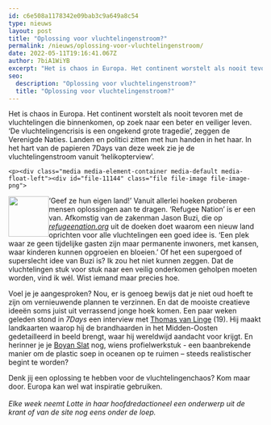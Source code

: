 ```yaml
---
id: c6e508a1178342e09bab3c9a649a8c54
type: nieuws
layout: post
title: "Oplossing voor vluchtelingenstroom?"
permalink: /nieuws/oplossing-voor-vluchtelingenstroom/
date: 2022-05-11T19:16:41.067Z
author: 7biA1WiYB
excerpt: "Het is chaos in Europa. Het continent worstelt als nooit tevoren met de vluchtelingen die binnenkomen, op zoek naar een beter en veiliger leven. ‘De vluchtelingencrisis is een ongekend grote tragedie’, zeggen de Verenigde Naties. Landen en politici zitten met hun handen in het haar. In het hart van de papieren 7Days van deze week zie je de vluchtelingenstroom vanuit ‘helikopterview’.   "
seo:
  description: "Oplossing voor vluchtelingenstroom?"
  title: "Oplossing voor vluchtelingenstroom?"
---
```

Het is chaos in Europa. Het continent worstelt als nooit tevoren met de vluchtelingen die binnenkomen, op zoek naar een beter en veiliger leven. ‘De vluchtelingencrisis is een ongekend grote tragedie’, zeggen de Verenigde Naties. Landen en politici zitten met hun handen in het haar. In het hart van de papieren 7Days van deze week zie je de vluchtelingenstroom vanuit ‘helikopterview’.   

    <p><div class="media media-element-container media-default media-float-left"><div id="file-11144" class="file file-image file-image-png">

        
  
  <div class="content">
    <img height="80" width="80" style="float: left;" class="media-element file-default" src="https://7dagen.netlify.app/sites/default/files/Lotte2.png" alt="">  </div>

  
</div>
</div>‘Geef ze hun eigen land!’ Vanuit allerlei hoeken proberen mensen oplossingen aan te dragen. ‘Refugee Nation’ is er een van. Afkomstig van de zakenman Jason Buzi, die op <a href="http://www.refugeenation.org"><em>refugeenation.org</em></a> uit de doeken doet waarom een nieuw land oprichten voor alle vluchtelingen een goed idee is. ‘Een plek waar ze geen tijdelijke gasten zijn maar permanente inwoners, met kansen, waar kinderen kunnen opgroeien en bloeien.’ Of het een supergoed of superslecht idee van Buzi is? Ik zou het niet kunnen zeggen. Dat de vluchtelingen stuk voor stuk naar een veilig onderkomen geholpen moeten worden, vind ik wél. Wist iemand maar precies hoe. 
<p>Voel je je aangesproken? Nou, er is genoeg bewijs dat je niet oud hoeft te zijn om vernieuwende plannen te verzinnen. En dat de mooiste creatieve ideeën soms juist uit verrassend jonge hoek komen. Een paar weken geleden stond in <em>7Days </em>een interview met <a href="https://7dagen.netlify.app/nieuws/thomas-19-scoort-bbc-contract">Thomas van Linge</a> (19). Hij maakt landkaarten waarop hij de brandhaarden in het Midden-Oosten gedetailleerd in beeld brengt, waar hij wereldwijd aandacht voor krijgt. En herinner je je <a href="https://7dagen.netlify.app/nieuws/boyan-stapje-dichter-bij-ocean-cleanup">Boyan Slat</a> nog, wiens profielwerkstuk - een baanbrekende manier om de plastic soep in oceanen op te ruimen – steeds realistischer begint te worden? </p>
<p>Denk jij een oplossing te hebben voor de vluchtelingenchaos? Kom maar door. Europa kan wel wat inspiratie gebruiken. <br><br><em>Elke week neemt Lotte in haar hoofdredactioneel een onderwerp uit de krant of van de site nog eens onder de loep.</em></p>  

